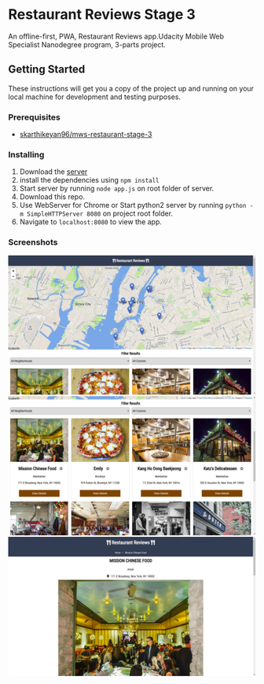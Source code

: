 # Restaurant Reviews Stage 3

An offline-first, PWA, Restaurant Reviews app.Udacity Mobile Web Specialist Nanodegree program, 3-parts project. 

## Getting Started

These instructions will get you a copy of the project up and running on your local machine for development and testing purposes.

### Prerequisites

- [skarthikeyan96/mws-restaurant-stage-3](https://gitlab.com/arrow_996/mws-restaurant-stage-3)

### Installing

1. Download the [server](https://gitlab.com/arrow_996/mws-restaurant-stage-3)
2. install the dependencies using `npm install`
3. Start server by running `node app.js` on root folder of server.
3. Download this repo.
4. Use WebServer for Chrome or Start python2 server by running `python -m SimpleHTTPServer 8080` on project root folder.
5. Navigate to `localhost:8080` to view the app.

### Screenshots

![First Screen](first.png)
![Second Screen](second.png)
![Third Screen](Third.png)
